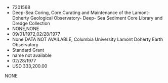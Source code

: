 * 7201568
* Deep-Sea Coring, Core Curating and Maintenance of the Lamont-Doherty Geological Observatory- Deep- Sea Sediment Core Library and Dredge Collection
* NONE,NONE
* 09/01/1972,02/28/1977
* None DATA NOT AVAILABLE, Columbia University Lamont Doherty Earth Observatory
* Standard Grant
* name not available
* 02/28/1977
* USD 333,200.00

NONE